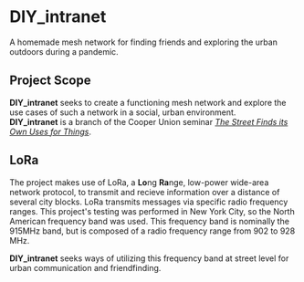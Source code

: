 # DIY_intranet
A homemade mesh network for finding friends and exploring the urban outdoors during a pandemic.

## Project Scope
**DIY_intranet** seeks to create a functioning mesh network and explore the use cases of such a network in a social, urban environment.  
**DIY_intranet** is a branch of the Cooper Union seminar [_The Street Finds its Own Uses for Things_](https://en.wikipedia.org/wiki/Street).

## LoRa
The project makes use of LoRa, a **Lo**ng **Ra**nge, low-power wide-area network protocol, to transmit and recieve information over a distance of several city blocks. LoRa transmits messages via specific radio frequency ranges. This project's testing was performed in New York City, so the North American frequency band was used. This frequency band is nominally the 915MHz band, but is composed of a radio frequency range from 902 to 928 MHz.  

**DIY_intranet** seeks ways of utilizing this frequency band at street level for urban communication and friendfinding.
